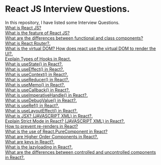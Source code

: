 # React JS Interview Questions.
In this repository, I have listed some Interview Questions. <br />
[What is React JS?](https://en.wikipedia.org/wiki/Object-relational_mapping)   <br />
[What is the feature of React JS?](https://en.wikipedia.org/wiki/Object-relational_mapping)  <br />
[What are the differences between functional and class components?](https://en.wikipedia.org/wiki/Object-relational_mapping)  <br />
[What is React Router?.](https://en.wikipedia.org/wiki/Object-relational_mapping)  <br />
[What is the virtual DOM? How does react use the virtual DOM to render the UI?.](https://en.wikipedia.org/wiki/Object-relational_mapping)  <br />
[Explain Types of Hooks in React.](https://en.wikipedia.org/wiki/Object-relational_mapping)  <br />
[What is useState() in React?.](https://en.wikipedia.org/wiki/Object-relational_mapping)  <br />
[What is useEffect() in React?.](https://en.wikipedia.org/wiki/Object-relational_mapping)  <br />
[What is useContext() in React?.](https://en.wikipedia.org/wiki/Object-relational_mapping)  <br />
[What is useReducer() in React?.](https://en.wikipedia.org/wiki/Object-relational_mapping)  <br />
[What is useMemo() in React?.](https://en.wikipedia.org/wiki/Object-relational_mapping)  <br />
[What is useCallback() in React?.](https://en.wikipedia.org/wiki/Object-relational_mapping)  <br />
[What is useImperativeHandle() in React?.](https://en.wikipedia.org/wiki/Object-relational_mapping)  <br />
[What is useDebugValue() in React?.](https://en.wikipedia.org/wiki/Object-relational_mapping)  <br />
[What is useRef() in React?.](https://en.wikipedia.org/wiki/Object-relational_mapping)  <br />
[What is useLayoutEffect() in React?.](https://en.wikipedia.org/wiki/Object-relational_mapping)  <br />
[What is JSX? (JAVASCRIPT XML) in React?.](https://en.wikipedia.org/wiki/Object-relational_mapping)  <br />
[Explain Strict Mode in React? (JAVASCRIPT XML) in React?.](https://en.wikipedia.org/wiki/Object-relational_mapping)  <br />
[How to prevent re-renders in React?](https://en.wikipedia.org/wiki/Object-relational_mapping)  <br />
[What is the use of React.PureComponent in React?](https://en.wikipedia.org/wiki/Object-relational_mapping)  <br />
[What are Higher Order Components in React?.](https://en.wikipedia.org/wiki/Object-relational_mapping)  <br />
[What are keys in React?.](https://en.wikipedia.org/wiki/Object-relational_mapping)  <br />
[What is the lazyloading in React?.](https://en.wikipedia.org/wiki/Object-relational_mapping)  <br />
[What are the differences between controlled and uncontrolled components in React?.](https://en.wikipedia.org/wiki/Object-relational_mapping)  <br />


